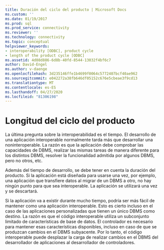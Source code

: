 ```yaml
---
title: Duración del ciclo del producto | Microsoft Docs
ms.custom: ''
ms.date: 01/19/2017
ms.prod: sql
ms.prod_service: connectivity
ms.reviewer: ''
ms.technology: connectivity
ms.topic: conceptual
helpviewer_keywords:
- interoperability [ODBC], product cycle
- length of the product cycle [ODBC]
ms.assetid: 4d08d886-6d8b-40fd-8544-13032f4bf6c7
author: David-Engel
ms.author: v-daenge
ms.openlocfilehash: 3d235146ffe1b4699f0064c5772407bcf40ae962
ms.sourcegitcommit: e042272a38fb646df05152c676e5cbeae3f9cd13
ms.translationtype: MT
ms.contentlocale: es-ES
ms.lasthandoff: 04/27/2020
ms.locfileid: "81306198"
---
```

# <a name="length-of-the-product-cycle"></a>Longitud del ciclo del producto
La última pregunta sobre la interoperabilidad es el tiempo. El desarrollo de una aplicación interoperable normalmente tarda más que desarrollar una noninteroperable. La razón es que la aplicación debe comprobar las capacidades de DBMS, realizar las mismas tareas de manera diferente para los distintos DBMS, resolver la funcionalidad admitida por algunos DBMS, pero no otros, etc.  
  
 Además del tiempo de desarrollo, se debe tener en cuenta la duración del producto. Si la aplicación está diseñada para usarse una vez, por ejemplo, una aplicación que transfiere datos al migrar de un DBMS a otro, no hay ningún punto para que sea interoperable. La aplicación se utilizará una vez y se descartará.  
  
 Si la aplicación va a existir durante mucho tiempo, podría ser más fácil de mantener como una aplicación interoperable. Esto es cierto incluso en el caso de las aplicaciones personalizadas que tienen un único DBMS como destino. La razón es que el código interoperable utiliza un subconjunto limitado de características de base de datos. El controlador es necesario para mantener esas características disponibles, incluso en caso de que se produzcan cambios en el DBMS subyacente. Por lo tanto, el código interoperable puede desplazar la carga de realizar cambios en el DBMS del desarrollador de aplicaciones al desarrollador de controladores.
